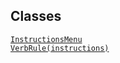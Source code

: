 ## Classes

<a href="../object/InstructionsMenu.html#InstructionsMenu"
target="main"><code>InstructionsMenu</code></a>  
<a href="../object/VerbRule(instructions).html#VerbRule(instructions)"
target="main"><code>VerbRule(instructions)</code></a>  
